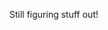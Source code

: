 <!--- ![#Arpit Jain, new to OSS](https://github.com/osBins/osBins/blob/main/banner.png) --->
<!--- <img src="https://img.shields.io/badge/Discord-7289DA?style=for-the-badge&logo=discord&logoColor=white" /> --->
Still figuring stuff out!
